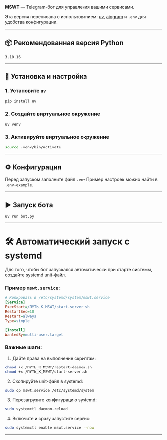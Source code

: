 **MSWT** — Telegram-бот для управления вашими сервисами.

Эта версия переписана с использованием:
[uv](https://github.com/astral-sh/uv), [aiogram](https://docs.aiogram.dev/) и `.env` для удобства конфигурации.

---

## 📦 Рекомендованная версия Python

`3.10.16`

---

## 🚀 Установка и настройка

### 1. Установите `uv`

```bash
pip install uv
```

### 2. Создайте виртуальное окружение

```bash
uv venv
```

### 3. Активируйте виртуальное окружение

```bash
source .venv/bin/activate
```

---

## ⚙ Конфигурация

Перед запуском заполните файл `.env`
Пример настроек можно найти в `.env-example`.

---

## ▶ Запуск бота

```bash
uv run bot.py
```

---

# 🛠 Автоматический запуск с systemd

Для того, чтобы бот запускался автоматически при старте системы, создайте systemd unit-файл.

### Пример `mswt.service`:

```ini
# Копировать в /etc/systemd/system/mswt.service
[Service]
ExecStart=/ПУТЬ_К_MSWT/start-server.sh
RestartSec=10
Restart=always
Type=simple

[Install]
WantedBy=multi-user.target
```

### Важные шаги:

1. Дайте права на выполнение скриптам:

```bash
chmod +x /ПУТЬ_К_MSWT/restart-daemon.sh
chmod +x /ПУТЬ_К_MSWT/start-server.sh
```

2. Скопируйте unit-файл в systemd:

```bash
sudo cp mswt.service /etc/systemd/system
```

3. Перезагрузите конфигурацию systemd:

```bash
sudo systemctl daemon-reload
```

4. Включите и сразу запустите сервис:

```bash
sudo systemctl enable mswt.service --now
```

---